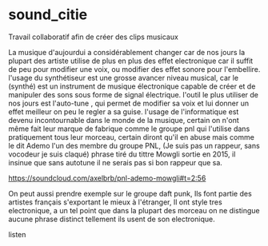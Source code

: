 # sound_citie
Travail collaboratif afin de créer des clips musicaux


La musique d'aujourdui a considérablement changer car de nos jours la plupart des artiste utilise de plus en plus des effet electronique car il suffit de peu pour modifier une voix,
ou modifier des effet sonore  pour l'embellire.
l'usage du synthétiseur est une grosse avancer niveau musical, car le (synthé) est un instrument de musique électronique capable de créer et de manipuler des sons sous forme de signal électrique.
l'outil le plus utiliser de nos jours est l'auto-tune , qui permet de modifier sa voix et lui donner un effet meilleur on peu le regler a sa guise.
l'usage de l'informatique est devenu incontournable dans le monde de la musique, certain on n'ont même fait leur marque de fabrique comme le groupe pnl qui l'utilise dans pratiquement tous leur morceau,
 certain diront qu'il en abuse mais comme le dit Ademo l'un des membre du groupe PNL, (Je suis pas un rappeur, sans vocodeur je suis claqué) phrase tiré du tittre Mowgli sortie en 2015, il insinue que sans autotune il ne serais pas si bon rappeur que sa.

https://soundcloud.com/axelbrb/pnl-ademo-mowgli#t=2:56

<link href='https://cdn.knightlab.com/libs/soundcite/latest/css/player.css' rel='stylesheet' type='text/css'><script type='text/javascript' src='https://cdn.knightlab.com/libs/soundcite/latest/js/soundcite.min.js'></script>



On peut aussi prendre exemple sur le groupe daft punk, Ils font partie des artistes français s'exportant le mieux à l'étranger,
Il ont style tres electronique, a un tel point que dans la plupart des morceau on ne distingue aucune phrase distinct tellement ils usent de son electronique.

<span class="soundcite" data-id="92297366" data-start="80000" data-end="124830" data-plays="1">listen</span>

<link href='https://cdn.knightlab.com/libs/soundcite/latest/css/player.css' rel='stylesheet' type='text/css'><script type='text/javascript' src='https://cdn.knightlab.com/libs/soundcite/latest/js/soundcite.min.js'></script>


